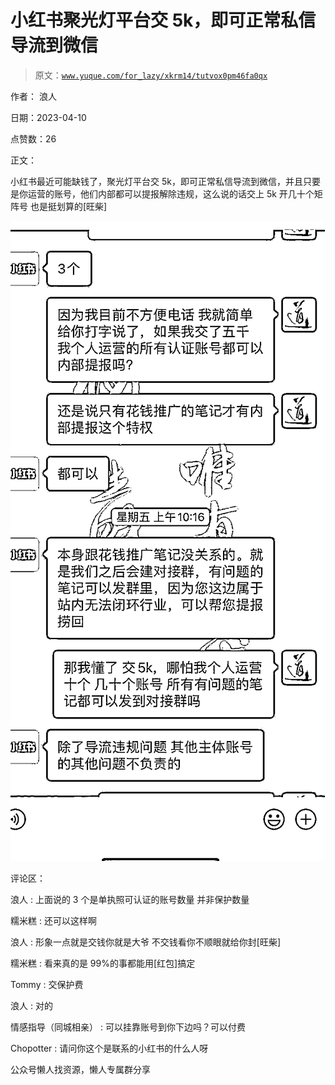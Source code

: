 # 小红书聚光灯平台交 5k，即可正常私信导流到微信

> 原文：[`www.yuque.com/for_lazy/xkrm14/tutvox0pm46fa0qx`](https://www.yuque.com/for_lazy/xkrm14/tutvox0pm46fa0qx)



作者： 浪人



日期：2023-04-10



点赞数：26

<ne-card data-card-name="hr" data-card-type="block" id="NE2Ie" data-event-boundary="card">

正文：



小红书最近可能缺钱了，聚光灯平台交 5k，即可正常私信导流到微信，并且只要是你运营的账号，他们内部都可以提报解除违规，这么说的话交上 5k 开几十个矩阵号 也是挺划算的[旺柴]



<ne-card data-card-name="image" data-card-type="inline" id="mxdl4" data-event-boundary="card">![](img/fa73169fd76e2a907d620f35962bfc82.png)</ne-card>

<ne-card data-card-name="hr" data-card-type="block" id="bkEJM" data-event-boundary="card">

评论区：



浪人 : 上面说的 3 个是单执照可认证的账号数量 并非保护数量



糯米糕 : 还可以这样啊



浪人 : 形象一点就是交钱你就是大爷 不交钱看你不顺眼就给你封[旺柴]



糯米糕 : 看来真的是 99%的事都能用[红包]搞定



Tommy : 交保护费



浪人 : 对的



情感指导（同城相亲） : 可以挂靠账号到你下边吗？可以付费



Chopotter : 请问你这个是联系的小红书的什么人呀

<ne-card data-card-name="hr" data-card-type="block" id="dd3CK" data-event-boundary="card">

公众号懒人找资源，懒人专属群分享

</ne-card></ne-card></ne-card>